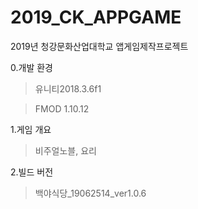 # 2019_CK_APPGAME
2019년 청강문화산업대학교 앱게임제작프로젝트

0.개발 환경

>유니티2018.3.6f1

>FMOD 1.10.12

1.게임 개요

>비주얼노블, 요리

2.빌드 버전

>백야식당_19062514_ver1.0.6